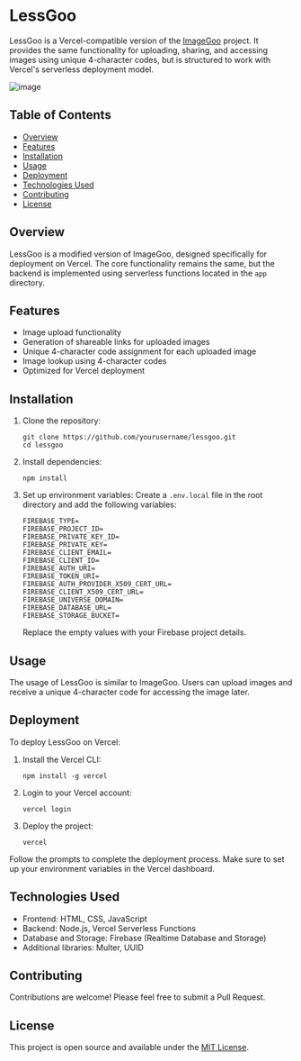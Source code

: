 # LessGoo

LessGoo is a Vercel-compatible version of the [ImageGoo](https://github.com/yourusername/imagegoo) project. It provides the same functionality for uploading, sharing, and accessing images using unique 4-character codes, but is structured to work with Vercel's serverless deployment model.

![image](https://github.com/user-attachments/assets/17be8e55-53a3-4449-ad55-85f60fb59361)

## Table of Contents
- [Overview](#overview)
- [Features](#features)
- [Installation](#installation)
- [Usage](#usage)
- [Deployment](#deployment)
- [Technologies Used](#technologies-used)
- [Contributing](#contributing)
- [License](#license)

## Overview

LessGoo is a modified version of ImageGoo, designed specifically for deployment on Vercel. The core functionality remains the same, but the backend is implemented using serverless functions located in the `app` directory.

## Features

- Image upload functionality
- Generation of shareable links for uploaded images
- Unique 4-character code assignment for each uploaded image
- Image lookup using 4-character codes
- Optimized for Vercel deployment

## Installation

1. Clone the repository:
   ```
   git clone https://github.com/yourusername/lessgoo.git
   cd lessgoo
   ```

2. Install dependencies:
   ```
   npm install
   ```

3. Set up environment variables:
   Create a `.env.local` file in the root directory and add the following variables:
   ```
   FIREBASE_TYPE=
   FIREBASE_PROJECT_ID=
   FIREBASE_PRIVATE_KEY_ID=
   FIREBASE_PRIVATE_KEY=
   FIREBASE_CLIENT_EMAIL=
   FIREBASE_CLIENT_ID=
   FIREBASE_AUTH_URI=
   FIREBASE_TOKEN_URI=
   FIREBASE_AUTH_PROVIDER_X509_CERT_URL=
   FIREBASE_CLIENT_X509_CERT_URL=
   FIREBASE_UNIVERSE_DOMAIN=
   FIREBASE_DATABASE_URL=
   FIREBASE_STORAGE_BUCKET=
   ```
   Replace the empty values with your Firebase project details.

## Usage

The usage of LessGoo is similar to ImageGoo. Users can upload images and receive a unique 4-character code for accessing the image later.

## Deployment

To deploy LessGoo on Vercel:

1. Install the Vercel CLI:
   ```
   npm install -g vercel
   ```

2. Login to your Vercel account:
   ```
   vercel login
   ```

3. Deploy the project:
   ```
   vercel
   ```

Follow the prompts to complete the deployment process. Make sure to set up your environment variables in the Vercel dashboard.

## Technologies Used

- Frontend: HTML, CSS, JavaScript
- Backend: Node.js, Vercel Serverless Functions
- Database and Storage: Firebase (Realtime Database and Storage)
- Additional libraries: Multer, UUID

## Contributing

Contributions are welcome! Please feel free to submit a Pull Request.

## License

This project is open source and available under the [MIT License](LICENSE).

